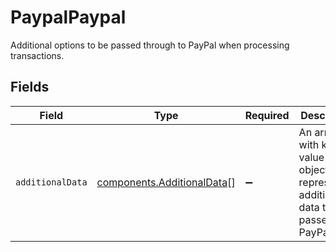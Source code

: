 # PaypalPaypal

Additional options to be passed through to PayPal when processing
transactions.


## Fields

| Field                                                                                | Type                                                                                 | Required                                                                             | Description                                                                          | Example                                                                              |
| ------------------------------------------------------------------------------------ | ------------------------------------------------------------------------------------ | ------------------------------------------------------------------------------------ | ------------------------------------------------------------------------------------ | ------------------------------------------------------------------------------------ |
| `additionalData`                                                                     | [components.AdditionalData](../../models/components/additionaldata.md)[]             | :heavy_minus_sign:                                                                   | An array with key-value objects representing additional<br/>data to be passed to PayPal. | [<br/>{<br/>"key": "test",<br/>"value": "abc"<br/>}<br/>]                            |